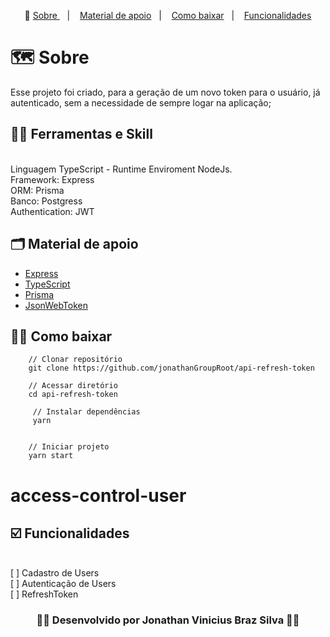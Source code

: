 <p align="center">🎉
  <a href="#-sobre"> Sobre </a>&nbsp;&nbsp;&nbsp;|&nbsp;&nbsp;&nbsp;
  <a href="#-material-de-apoio">Material de apoio</a>&nbsp;&nbsp;&nbsp;|&nbsp;&nbsp;&nbsp;
  <a href="#-como-baixar">Como baixar</a>&nbsp;&nbsp;&nbsp;|&nbsp;&nbsp;&nbsp;
  <a href="#️-funcionalidades">Funcionalidades</a>
</p>

# 🗺  Sobre

Esse projeto foi criado, para a geração de um novo token para o usuário, já autenticado, sem a necessidade de sempre logar na aplicação; 

## ✍🏻 Ferramentas e Skill
<br/>
Linguagem TypeScript  - Runtime Enviroment NodeJs.
<br/>
Framework: Express
<br/>
ORM: Prisma
<br/>
Banco: Postgress
<br/>
Authentication: JWT
<br/>

## 🗂 Material de apoio 

- [Express](http://expressjs.com/)
- [TypeScript](https://www.typescriptlang.org/)
- [Prisma](https://www.prisma.io/docs/getting-started)
- [JsonWebToken](https://www.npmjs.com/package/jsonwebtoken)


## 👍🏻 Como baixar

```
    // Clonar repositório
    git clone https://github.com/jonathanGroupRoot/api-refresh-token

    // Acessar diretório
    cd api-refresh-token

     // Instalar dependências
     yarn


    // Iniciar projeto
    yarn start

```

# access-control-user

## ☑️ Funcionalidades
<br/>
[ ] Cadastro de Users
<br/>
[ ] Autenticação de Users
<br/>
[ ] RefreshToken
<br/>

<h3 align="center">👨‍💻 Desenvolvido por Jonathan Vinicius Braz Silva 👨‍💻</h3>